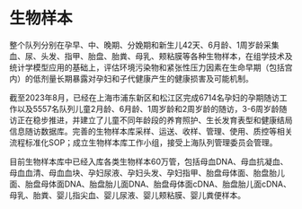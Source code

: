 # 生物样本

整个队列分别在孕早、中、晚期、分娩期和新生儿42天、6月龄、1周岁龄采集血、尿、头发、指甲、胎盘、胎粪、母乳、颊粘膜等各种生物样本，在组学技术及统计学模型应用的基础上，评估环境污染物和紧张性压力因素在生命早期（包括宫内）的低剂量长期暴露对孕妇和子代健康产生的健康损害及可能机制。

截至2023年8月，已经在上海市浦东新区和松江区完成6714名孕妇的孕期随访工作以及5557名队列儿童2月龄、6月龄、1周岁龄和2周岁龄的随访，3-6周岁龄随访正在稳步推进，并建立了儿童不同年龄段的养育照护、生长发育表型和健康结局信息随访数据库。完善的生物样本库采样、运送、收样、管理、使用、质控等相关流程标准化SOP；成立生物样本库工作小组，接受上海队列管理委员会管理。

目前生物样本库中已经入库各类生物样本60万管，包括母血DNA、母血抗凝血、母血血清、母血血块、孕妇尿液、孕妇头发、孕妇指甲、胎盘母体面、胎盘胎儿面、胎盘母体面DNA、胎盘胎儿面DNA、胎盘母体面cDNA、胎盘胎儿面cDNA、母乳、胎粪、婴儿指尖血、婴儿尿液、婴儿颊粘膜、婴儿粪便样本。